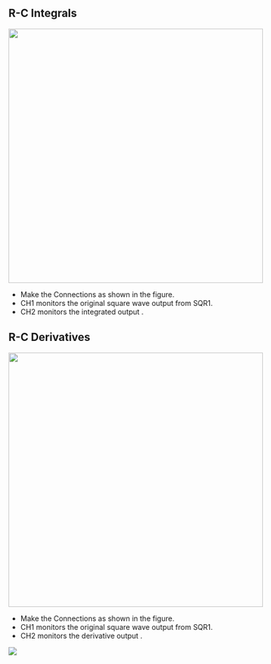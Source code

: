 R-C Integrals
---

<img src="https://fossasia.github.io/pslab-experiments/images/schematics/RC.svg" width=500 height=500>

* Make the Connections as shown in the figure.
* CH1 monitors the original square wave output from SQR1.
* CH2 monitors the integrated output .

R-C Derivatives
---

<img src="https://fossasia.github.io/pslab-experiments/images/schematics/RC.svg" width=500 height=500>

* Make the Connections as shown in the figure.
* CH1 monitors the original square wave output from SQR1.
* CH2 monitors the derivative output .

<img src="https://fossasia.github.io/pslab-experiments/images/screenshots/rcintegderiv.png">
	
